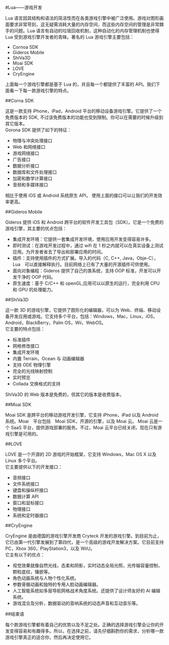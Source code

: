 #Lua——游戏开发  

Lua 语言因其结构和语法的简洁性而在各类游戏引擎中被广泛使用。游戏对图形画面要求非常苛刻，这无疑需消耗大量的内存空间，而这些内存空间的管理是非常棘手的问题。Lua 语言有自动的垃圾回收机制，这种自动化的内存管理机制也使得 Lua 受到游戏引擎开发者的青睐。著名的 Lua 游戏引擎主要包括：  

<ul>
	<li>Cornoa SDK</li>
	<li>Gideros Mobile</li>
	<li>ShiVa3D</li>
	<li>Moai SDK</li>
	<li>LOVE</li>
	<li>CryEngine</li>
</ul>

上面每一个游戏引擎都是基于 Lua 的，并且每一个都提供了丰富的 API。我们下面看一下每一款游戏引擎的特点。  

##Corna SDK  

这是一款支持 iPhone，iPad，Android 平台的移动设备游戏引擎。它提供了一个免费版本的 SDK, 不过该免费版本的功能也受到限制。你可以在需要的时候升级到其它版本。  
Gorona SDK 提供了如下的特征：  
<ul>
	<li>物理与冲突处理接口</li>
	<li>Web 和网络接口</li>
	<li>游戏网络接口</li>
	<li>广告接口</li>
	<li>数据分析接口</li>
	<li>数据库和文件处理接口</li>
	<li>加密和数学计算接口</li>
	<li>音频和多媒体接口</li>
</ul>

相比于使用 iOS 或 Android 系统原生 API， 使用上面的接口可以让我们的开发效率更高。  

##Gideros Mobile  

Gideros 提供 iOS 和 Android 跨平台的软件开发工具包（SDK）。它是一个免费的游戏引擎，其主要的优点包括：  
<ul>
	<li>集成开发环境：它提供一套集成开发环境，使用应用开发变得容易许多。</li>
	<li>即时测试：在游戏开发过程中，通过 wifi 在 1 秒之内就可以在真实设备上测试应用。为开发者省去了导出和部署应用的时间。</li>
	<li>插件：支持使用插件的方式扩展。导入的代码（C, C++, Java，Obje-C），Lua　可以直接解释执行。目前网络上已有了大量的开源插件可供使用。</li>
	<li>面向对象编程：Gideros 提供了自己的类系统，支持 OOP 标准，开发可以开发干净的 OOP 代码。</li>
	<li>原生速度：基于 C/C++ 和 openGL,应用可以以原生的运行，完全利用 CPU 和 GPU 的处理能力。</li>
</ul>

##ShiVa3D  

这一款 3D 的游戏引擎，它提供了图形化的编辑器，可以为 Web、终端、移动设备开发应用或游戏。它支持多个平台，包括：Windows，Mac，Linux，iOS，Android，BlackBerry，Palm OS，Wii，WebOS。  
它主要的特点包括：  
<ul>
	<li>标准插件</li>
	<li>网格修改接口</li>
	<li>集成开发环境</li>
	<li>内置 Terrain，Ocean 与 动画编辑器</li>
	<li>支持 ODE 物理引擎</li>
	<li>完全的光线映射控制</li>
	<li>实时预览</li>
	<li>Collada 交换格式的支持</li>
</ul>

ShiVa3D 的 Web 版本是免费的，但其它的版本是收费版本。  

##Moai SDK  

Moai SDK 是跨平台的移动游戏开发引擎，它支持 iPhone，iPad 以及 Android 系统。Moai　平台包括　Moai SDK，开源的引擎，以及 Moai 云。 Moai 云是一个 SaaS 平台，提供游戏部署的服务。不过，Moai 云平台已经关闭，现在只有游戏引擎是可用的。  

##LOVE  

LOVE 是一个开源的 2D 游戏的开始框架，它支持 Windows，Mac OS X 以及 Linux 多个平台。  
它主要提供以下的开发接口：  
<ul>
	<li>音频接口</li>
	<li>文件系统接口</li>
	<li>键盘和操纵杆接口</li>
	<li>数据计算 API</li>
	<li>窗口和鼠标接口</li>
	<li>物理接口</li>
	<li>系统和定时器接口</li>
</ul>

##CryEngine  

CryEngine 是由德国的游戏引擎开发商 Cryteck 开发的游戏引擎。到目前为止，它已由第一代引擎发展到了第四代，是一个高级的游戏开发解决方案。它目前支持 PC，Xbox 360，PlayStation3，以及 WiiU。  
它主有以下的优点：  
<ul>
	<li>视觉效果就像自然光线，态柔和阴影，实时动态全局光照，光传输容量控制，颗粒底纹，镶嵌等。</li>
	<li>角色动画系统与人物个性化系统。</li>
	<li>参数骨骼动画和独特的专用人脸动画编辑器。</li>
	<li>人工智能系统如多层导航网格战术角度系统。还提供了设计师友好的 AI 编辑系统。</li>
	<li>游戏混合及分析，数据驱动的音响系统的动态声音和互动音乐等。</li>
</ul>  

##结束语  

每个款游戏引擎都有着自己的优势以及不足之处。正确的选择游戏引擎会让你的开发变得容易和有趣得多。所以，在选择之前，请先仔细斟酌你的需求，分析哪一款游戏引擎真正的适合你，然后再决定使用它。
